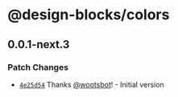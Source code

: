 # @design-blocks/colors

## 0.0.1-next.3

### Patch Changes

- [`4e25d54`](https://github.com/wootsbot/design-blocks/commit/4e25d54baedb5e8c820da9eb15b96146379edd04) Thanks
  [@wootsbot](https://github.com/wootsbot)! - Initial version

